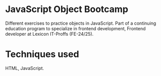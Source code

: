 # JavaScript Object Bootcamp
Different exercises to practice objects in JavaScript. Part of a continuing education program to specialize in frontend development, Frontend developer at Lexicon IT-Proffs (FE-24/25).

# Techniques used
HTML, JavaScript.
